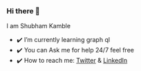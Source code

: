### Hi there 👋

I am Shubham Kamble 

- ✔️ I’m currently learning graph ql
- ✔️ You can  Ask me for help 24/7 feel free
- ✔️ How to reach me: [Twitter](https://twitter.com/ShuKamble "") &  [LinkedIn](https://www.linkedin.com/in/shubham-kamble-48a312156 "")












